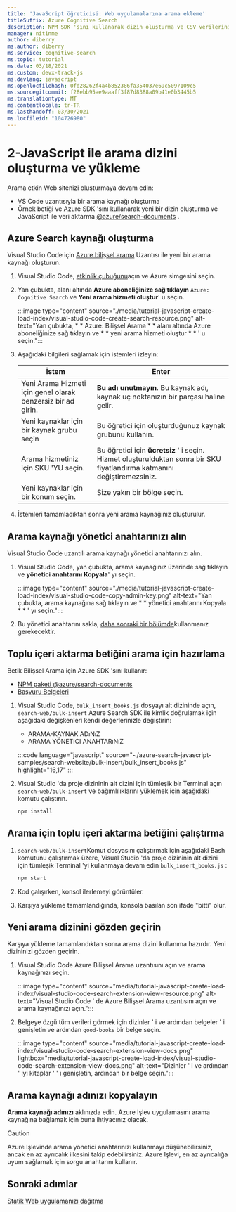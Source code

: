 ```yaml
---
title: 'JavaScript öğreticisi: Web uygulamalarına arama ekleme'
titleSuffix: Azure Cognitive Search
description: NPM SDK 'sını kullanarak dizin oluşturma ve CSV verilerini JavaScript ile arama dizinine aktarma @azure/search-documents .
manager: nitinme
author: diberry
ms.author: diberry
ms.service: cognitive-search
ms.topic: tutorial
ms.date: 03/18/2021
ms.custom: devx-track-js
ms.devlang: javascript
ms.openlocfilehash: 0fd28262f4a4b852386fa354037e69c5097109c5
ms.sourcegitcommit: f28ebb95ae9aaaff3f87d8388a09b41e0b3445b5
ms.translationtype: MT
ms.contentlocale: tr-TR
ms.lasthandoff: 03/30/2021
ms.locfileid: "104726980"
---
```

# <a name="2---create-and-load-search-index-with-javascript"></a>2-JavaScript ile arama dizini oluşturma ve yükleme

Arama etkin Web sitenizi oluşturmaya devam edin:
* VS Code uzantısıyla bir arama kaynağı oluşturma
* Örnek betiği ve Azure SDK 'sını kullanarak yeni bir dizin oluşturma ve JavaScript ile veri aktarma [@azure/search-documents](https://www.npmjs.com/package/@azure/search-documents) .

## <a name="create-an-azure-search-resource"></a>Azure Search kaynağı oluşturma 

Visual Studio Code için [Azure bilişsel arama](https://marketplace.visualstudio.com/items?itemName=ms-azuretools.vscode-azurecognitivesearch) Uzantısı ile yeni bir arama kaynağı oluşturun.

1. Visual Studio Code, [etkinlik çubuğunu](https://code.visualstudio.com/docs/getstarted/userinterface)açın ve Azure simgesini seçin. 

1. Yan çubukta, alanı altında **Azure aboneliğinize sağ tıklayın** `Azure: Cognitive Search` ve **Yeni arama hizmeti oluştur**' u seçin.

    :::image type="content" source="./media/tutorial-javascript-create-load-index/visual-studio-code-create-search-resource.png" alt-text="Yan çubukta, * * Azure: Bilişsel Arama * * alanı altında Azure aboneliğinize sağ tıklayın ve * * yeni arama hizmeti oluştur * * ' u seçin.":::

1. Aşağıdaki bilgileri sağlamak için istemleri izleyin:

    |İstem|Enter|
    |--|--|
    |Yeni Arama Hizmeti için genel olarak benzersiz bir ad girin.|**Bu adı unutmayın**. Bu kaynak adı, kaynak uç noktanızın bir parçası haline gelir.|
    |Yeni kaynaklar için bir kaynak grubu seçin|Bu öğretici için oluşturduğunuz kaynak grubunu kullanın.|
    |Arama hizmetiniz için SKU 'YU seçin.|Bu öğretici için **ücretsiz** ' i seçin. Hizmet oluşturulduktan sonra bir SKU fiyatlandırma katmanını değiştiremezsiniz.|
    |Yeni kaynaklar için bir konum seçin.|Size yakın bir bölge seçin.|

1. İstemleri tamamladıktan sonra yeni arama kaynağınız oluşturulur. 

## <a name="get-your-search-resource-admin-key"></a>Arama kaynağı yönetici anahtarınızı alın

Visual Studio Code uzantılı arama kaynağı yönetici anahtarınızı alın. 

1. Visual Studio Code, yan çubukta, arama kaynağınız üzerinde sağ tıklayın ve **yönetici anahtarını Kopyala**' yı seçin.

    :::image type="content" source="./media/tutorial-javascript-create-load-index/visual-studio-code-copy-admin-key.png" alt-text="Yan çubukta, arama kaynağına sağ tıklayın ve * * yönetici anahtarını Kopyala * * ' yı seçin.":::

1. Bu yönetici anahtarını sakla, [daha sonraki bir bölümde](#prepare-the-bulk-import-script-for-search)kullanmanız gerekecektir. 

## <a name="prepare-the-bulk-import-script-for-search"></a>Toplu içeri aktarma betiğini arama için hazırlama

Betik Bilişsel Arama için Azure SDK 'sını kullanır:

* [NPM paketi @azure/search-documents](https://www.npmjs.com/package/@azure/search-documents)
* [Başvuru Belgeleri](/javascript/api/overview/azure/search-documents-readme)

1. Visual Studio Code, `bulk_insert_books.js` dosyayı alt dizininde açın,  `search-web/bulk-insert` Azure Search SDK ile kimlik doğrulamak için aşağıdaki değişkenleri kendi değerlerinizle değiştirin:

    * ARAMA-KAYNAK ADıNıZ
    * ARAMA YÖNETICI ANAHTARıNıZ

    :::code language="javascript" source="~/azure-search-javascript-samples/search-website/bulk-insert/bulk_insert_books.js" highlight="16,17" :::

1. Visual Studio 'da proje dizininin alt dizini için tümleşik bir Terminal açın `search-web/bulk-insert` ve bağımlılıklarını yüklemek için aşağıdaki komutu çalıştırın. 

    ```bash
    npm install 
    ```

## <a name="run-the-bulk-import-script-for-search"></a>Arama için toplu içeri aktarma betiğini çalıştırma

1. `search-web/bulk-insert`Komut dosyasını çalıştırmak için aşağıdaki Bash komutunu çalıştırmak üzere, Visual Studio 'da proje dizininin alt dizini için tümleşik Terminal 'yi kullanmaya devam edin `bulk_insert_books.js` :

    ```javascript
    npm start
    ```

1. Kod çalışırken, konsol ilerlemeyi görüntüler. 
1. Karşıya yükleme tamamlandığında, konsola basılan son ifade "bitti" olur.

## <a name="review-the-new-search-index"></a>Yeni arama dizinini gözden geçirin

Karşıya yükleme tamamlandıktan sonra arama dizini kullanıma hazırdır. Yeni dizininizi gözden geçirin.

1. Visual Studio Code Azure Bilişsel Arama uzantısını açın ve arama kaynağınızı seçin.  

    :::image type="content" source="media/tutorial-javascript-create-load-index/visual-studio-code-search-extension-view-resource.png" alt-text="Visual Studio Code ' de Azure Bilişsel Arama uzantısını açın ve arama kaynağınızı açın.":::

1. Belgeye özgü tüm verileri görmek için dizinler ' i ve ardından belgeler ' i genişletin ve ardından `good-books` bir belge seçin.
 
    :::image type="content" source="media/tutorial-javascript-create-load-index/visual-studio-code-search-extension-view-docs.png" lightbox="media/tutorial-javascript-create-load-index/visual-studio-code-search-extension-view-docs.png" alt-text="Dizinler ' i ve ardından ' iyi kitaplar ' ' ı genişletin, ardından bir belge seçin.":::

## <a name="copy-your-search-resource-name"></a>Arama kaynağı adınızı kopyalayın

**Arama kaynağı adınızı** aklınızda edin. Azure Işlev uygulamasını arama kaynağına bağlamak için buna ihtiyacınız olacak. 

> [!CAUTION]
> Azure Işlevinde arama yönetici anahtarınızı kullanmayı düşünebilirsiniz, ancak en az ayrıcalık ilkesini takip edebilirsiniz. Azure Işlevi, en az ayrıcalığa uyum sağlamak için sorgu anahtarını kullanır. 

## <a name="next-steps"></a>Sonraki adımlar

[Statik Web uygulamanızı dağıtma](tutorial-javascript-deploy-static-web-app.md)